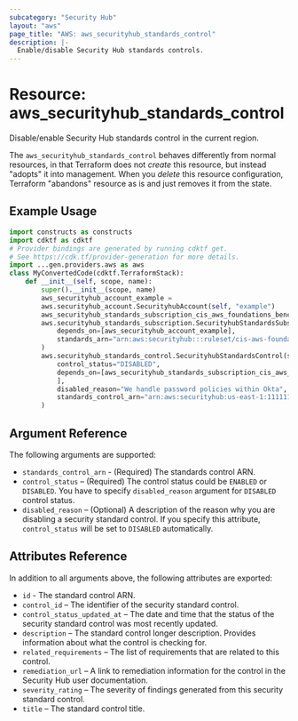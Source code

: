 ```yaml
---
subcategory: "Security Hub"
layout: "aws"
page_title: "AWS: aws_securityhub_standards_control"
description: |-
  Enable/disable Security Hub standards controls.
---
```


# Resource: aws_securityhub_standards_control

Disable/enable Security Hub standards control in the current region.

The `aws_securityhub_standards_control` behaves differently from normal resources, in that
Terraform does not _create_ this resource, but instead "adopts" it
into management. When you _delete_ this resource configuration, Terraform "abandons" resource as is and just removes it from the state.

## Example Usage

```python
import constructs as constructs
import cdktf as cdktf
# Provider bindings are generated by running cdktf get.
# See https://cdk.tf/provider-generation for more details.
import ...gen.providers.aws as aws
class MyConvertedCode(cdktf.TerraformStack):
    def __init__(self, scope, name):
        super().__init__(scope, name)
        aws_securityhub_account_example =
        aws.securityhub_account.SecurityhubAccount(self, "example")
        aws_securityhub_standards_subscription_cis_aws_foundations_benchmark =
        aws.securityhub_standards_subscription.SecurityhubStandardsSubscription(self, "cis_aws_foundations_benchmark",
            depends_on=[aws_securityhub_account_example],
            standards_arn="arn:aws:securityhub:::ruleset/cis-aws-foundations-benchmark/v/1.2.0"
        )
        aws.securityhub_standards_control.SecurityhubStandardsControl(self, "ensure_iam_password_policy_prevents_password_reuse",
            control_status="DISABLED",
            depends_on=[aws_securityhub_standards_subscription_cis_aws_foundations_benchmark
            ],
            disabled_reason="We handle password policies within Okta",
            standards_control_arn="arn:aws:securityhub:us-east-1:111111111111:control/cis-aws-foundations-benchmark/v/1.2.0/1.10"
        )
```

## Argument Reference

The following arguments are supported:

* `standards_control_arn` - (Required) The standards control ARN.
* `control_status` – (Required) The control status could be `ENABLED` or `DISABLED`. You have to specify `disabled_reason` argument for `DISABLED` control status.
* `disabled_reason` – (Optional) A description of the reason why you are disabling a security standard control. If you specify this attribute, `control_status` will be set to `DISABLED` automatically.

## Attributes Reference

In addition to all arguments above, the following attributes are exported:

* `id` - The standard control ARN.
* `control_id` – The identifier of the security standard control.
* `control_status_updated_at` – The date and time that the status of the security standard control was most recently updated.
* `description` – The standard control longer description. Provides information about what the control is checking for.
* `related_requirements` – The list of requirements that are related to this control.
* `remediation_url` – A link to remediation information for the control in the Security Hub user documentation.
* `severity_rating` – The severity of findings generated from this security standard control.
* `title` – The standard control title.

<!-- cache-key: cdktf-0.17.0-pre.15 input-35a6e8ed3afe8380b428ce03a9fa58b62d388e001851204e378b4d6e23d63f5a -->